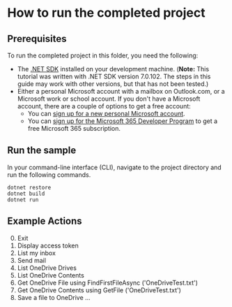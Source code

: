 # How to run the completed project

## Prerequisites

To run the completed project in this folder, you need the following:

- The [.NET SDK](https://dotnet.microsoft.com/download) installed on your development machine. (**Note:** This tutorial was written with .NET SDK version 7.0.102. The steps in this guide may work with other versions, but that has not been tested.)
- Either a personal Microsoft account with a mailbox on Outlook.com, or a Microsoft work or school account. If you don't have a Microsoft account, there are a couple of options to get a free account:
  - You can [sign up for a new personal Microsoft account](https://signup.live.com/signup?wa=wsignin1.0&rpsnv=12&ct=1454618383&rver=6.4.6456.0&wp=MBI_SSL_SHARED&wreply=https://mail.live.com/default.aspx&id=64855&cbcxt=mai&bk=1454618383&uiflavor=web&uaid=b213a65b4fdc484382b6622b3ecaa547&mkt=E-US&lc=1033&lic=1).
  - You can [sign up for the Microsoft 365 Developer Program](https://developer.microsoft.com/microsoft-365/dev-program) to get a free Microsoft 365 subscription.

## Run the sample

In your command-line interface (CLI), navigate to the project directory and run the following commands.

```Shell
dotnet restore
dotnet build
dotnet run
```

## Example Actions
0. Exit
1. Display access token
2. List my inbox
3. Send mail
4. List OneDrive Drives
5. List OneDrive Contents
6. Get OneDrive File using FindFirstFileAsync ('OneDriveTest.txt')
7. Get OneDrive Contents using GetFile ('OneDriveTest.txt')
8. Save a file to OneDrive ...
